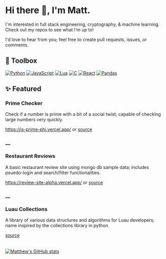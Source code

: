 # Hi there 👋, I'm Matt.

I'm interested in full stack engineering, cryptography, & machine learning. Check out my repos to see what I'm up to!

I'd love to hear from you; feel free to create pull requests, issues, or comments.

## 🔧 Toolbox
[![Python](https://img.shields.io/badge/python-3776AB.svg?style=for-the-badge&logo=python&logoColor=white)](https://www.python.org)
[![JavaScript](https://img.shields.io/badge/Javascript-F7DF1E.svg?style=for-the-badge&logo=JavaScript&logoColor=black)](https://www.javascript.com/)
[![Lua](https://img.shields.io/badge/Lua-2C2D72.svg?style=for-the-badge&logo=lua&logoColor=white)](https://www.lua.org/)
[![C](https://img.shields.io/badge/C-A8B9CC.svg?style=for-the-badge&logo=C&logoColor=black)](https://devdocs.io/c/)
[![React](https://img.shields.io/badge/React-61DAFB.svg?style=for-the-badge&logo=react&logoColor=black)](https://react.dev/)
[![Pandas](https://img.shields.io/badge/pandas-150458.svg?style=for-the-badge&logo=pandas&logoColor=white)](https://pandas.pydata.org/docs/)

## ✨ Featured
### Prime Checker
Check if a number is prime with a bit of a social twist; capable of checking large numbers very quickly.

https://is-prime-phi.vercel.app/ or [source](https://github.com/mjallen729/Is-Prime)

### __
### Restaurant Reviews
A basic restaurant review site using mongo db sample data; includes psuedo-login and search/filter functionalities.

https://review-site-alpha.vercel.app/ or [source](https://github.com/mjallen729/Review-Site)

### __
### Luau Collections
A library of various data structures and algorithms for Luau developers; name inspired by the collections library in python.

[source](https://github.com/mjallen729/Lua-Collections)
\
\
\
[![Matthew's GitHub stats](https://github-readme-stats.vercel.app/api?username=mjallen729&show_icons=true&theme=tokyonight)](https://github.com/mjallen729?tab=repositories)
